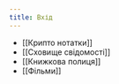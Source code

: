 ```yaml
---
title: Вхід
---
```

- [[Крипто нотатки]]
- [[Сховище свідомості]]
- [[Книжкова полиця]]
- [[Фільми]]
